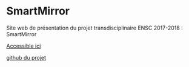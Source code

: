 # SmartMirror
Site web de présentation du projet transdisciplinaire ENSC 2017-2018 : SmartMirror

[Accessible ici](https://smartmirrorweb-fjtmc4jqk.now.sh/index.php)

[github du projet](https://github.com/Fabien-Couthouis/SmartMirror)
